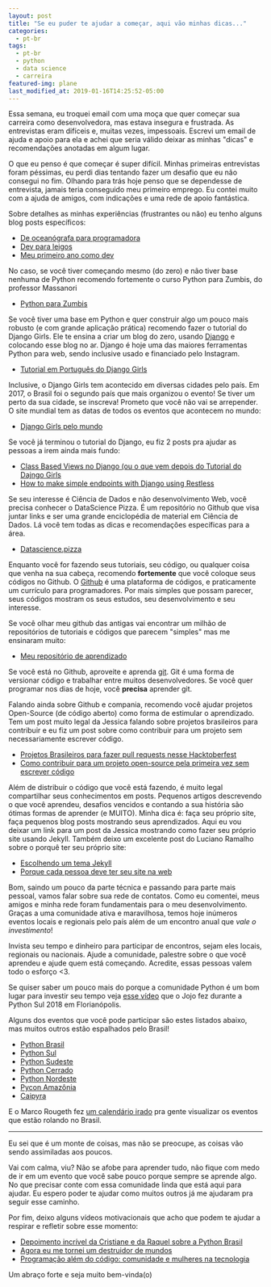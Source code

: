 ```yaml
---
layout: post
title: "Se eu puder te ajudar a começar, aqui vão minhas dicas..."
categories:
  - pt-br
tags:
  - pt-br
  - python
  - data science
  - carreira 
featured-img: plane
last_modified_at: 2019-01-16T14:25:52-05:00
---
```


Essa semana, eu troquei email com uma moça que quer começar sua carreira como desenvolvedora, mas estava insegura e frustrada. As entrevistas eram difíceis e, 
muitas vezes, impessoais. Escrevi um email de ajuda e apoio para ela e achei que seria válido deixar as minhas "dicas" e recomendações anotadas em algum lugar.

O que eu penso é que começar é super difícil. Minhas primeiras entrevistas foram péssimas, eu perdi dias tentando fazer um desafio que eu não consegui no fim. 
Olhando para trás hoje penso que se dependesse de entrevista, jamais teria conseguido meu primeiro emprego. Eu contei muito com a ajuda de amigos, com indicações e 
uma rede de apoio fantástica.

Sobre detalhes as minhas experiências (frustrantes ou não) eu tenho alguns blog posts específicos:
 
* [De oceanógrafa para programadora](http://leportella.com/pt-br/2016/03/13/de-oceanografa-para-programadora.html)
* [Dev para leigos](http://leportella.com/pt-br/2016/10/11/dev-para-leigos.html)
* [Meu primeiro ano como dev](http://leportella.com/pt-br/2017/03/01/meu-primeiro-ano-como-dev.html)

No caso, se você tiver começando mesmo (do zero) e não tiver base nenhuma de Python recomendo fortemente o curso Python para Zumbis, do professor Massanori

* [Python para Zumbis](https://www.pycursos.com/python-para-zumbis/)

Se você tiver uma base em Python e quer construir algo um pouco mais robusto (e com grande aplicação prática) recomendo fazer o tutorial do 
Django Girls. Ele te ensina a criar um blog do zero, usando [Django](https://docs.djangoproject.com/en/2.0/) e colocando esse blog no ar. Django é hoje uma das maiores 
ferramentas Python para web, sendo inclusive usado e financiado pelo Instagram.

* [Tutorial em Português do Django Girls](https://tutorial.djangogirls.org/pt/)

Inclusive, o Django Girls tem acontecido em diversas cidades pelo país. Em 2017, o Brasil foi o segundo país que mais organizou o evento! 
Se tiver um perto da sua cidade, se inscreva! Prometo que você não vai se arrepender. O site mundial tem as datas de todos os eventos que acontecem no mundo:

* [Django Girls pelo mundo](https://djangogirls.org)

Se você já terminou o tutorial do Django, eu fiz 2 posts pra ajudar as pessoas a irem ainda mais fundo:

* [Class Based Views no Django (ou o que vem depois do Tutorial do Dajngo Girls](https://leportella.com/pt-br/2017/09/28/classe-based-views-no-django.html) 
* [How to make simple endpoints with Django using Restless](https://leportella.com/english/2017/04/03/make-endpoints-using-restless.html)

Se seu interesse é Ciência de Dados e não desenvolvimento Web, você precisa conhecer o DataScience Pizza. É um repositório no Github que visa juntar links e ser uma 
grande enciclopédia de material em Ciência de Dados. Lá você tem todas as dicas e recomendações específicas para a área.

* [Datascience.pizza](http://datascience.pizza)

Enquanto você for fazendo seus tutoriais, seu código, ou qualquer coisa que venha na sua cabeça, recomendo **fortemente** que você coloque seus códigos no Github.
O [Github](https://github.com/) é uma plataforma de códigos, e praticamente um currículo para programadores. Por mais simples que possam parecer, seus códigos mostram os 
seus estudos, seu desenvolvimento e seu interesse.

Se você olhar meu github das antigas vai encontrar um milhão de repositórios de tutoriais e códigos que parecem "simples" mas me ensinaram muito:

* [Meu repositório de aprendizado](https://github.com/leportella/tutorials)

Se você está no Github, aproveite e aprenda [git](https://git-scm.com/). Git é uma forma de versionar código e trabalhar entre muitos desenvolvedores. Se você quer programar nos dias de hoje, 
você **precisa** aprender git.

Falando ainda sobre Github e compania, recomendo você ajudar projetos Open-Source (de código aberto) como forma de estimular o aprendizado. Tem um post muito legal da Jessica falando sobre projetos 
brasileiros para contribuir e eu fiz um post sobre como contribuir para um projeto sem necessariamente escrever código.

* [Projetos Brasileiros para fazer pull requests nesse Hacktoberfest](https://medium.com/nossa-coletividad/projetos-brasileiros-para-fazer-pull-requests-nesse-hacktoberfest-4dc9b9b576c0)
* [Como contribuir para um projeto open-source pela primeira vez sem escrever código](http://leportella.com/pt-br/2017/04/17/como-contribuir-com-open-source.html)

Além de distribuir o código que você está fazendo, é muito legal compartilhar seus conhecimentos em posts. Pequenos artigos descrevendo o que você aprendeu, desafios vencidos e contando a 
sua história são ótimas formas de aprender (e MUITO). Minha dica é: faça seu próprio site, faça pequenos blog posts mostrando seus aprendizados. Aqui eu vou deixar um link para um post da 
Jessica mostrando como fazer seu próprio site usando Jekyll. Também deixo um excelente post do Luciano Ramalho sobre o porquê ter seu próprio site:

* [Escolhendo um tema Jekyll](http://jtemporal.com/temas-jekyll/)
* [Porque cada pessoa deve ter seu site na web](https://ramalho.org/wiki/doku.php?id=porque_cada_pessoa_deve_ter_seu_site_na_web)


Bom, saindo um pouco da parte técnica e passando para parte mais pessoal, vamos falar sobre sua rede de contatos.
Como eu comentei, meus amigos e minha rede foram fundamentais para o meu desenvolvimento. 
Graças a uma comunidade ativa e maravilhosa, temos hoje inúmeros eventos locais e regionais pelo país 
além de um encontro anual que *vale o investimento*! 

Invista seu tempo e dinheiro para participar de encontros, sejam eles locais, regionais ou nacionais. Ajude a comunidade, 
palestre sobre o que você aprendeu e ajude quem está começando. Acredite, essas pessoas valem todo o esforço <3. 

Se quiser saber um pouco mais do porque a comunidade Python é um bom lugar para investir seu tempo veja [esse vídeo](https://www.youtube.com/watch?v=j3GMjqj4fXA&t=35s) que o Jojo fez 
durante a Python Sul 2018 em Florianópolis.

Alguns dos eventos que você pode participar são estes listados abaixo, mas muitos outros estão espalhados pelo Brasil!

* [Python Brasil](http://2018.pythonbrasil.org.br/)
* [Python Sul](http://pythonsul.org/)
* [Python Sudeste](http://pythonsudeste.org/)
* [Python Cerrado](https://github.com/ocarneiro/python-cerrado)
* [Python Nordeste](http://pythonnordeste.org/)
* [Pycon Amazônia](http://amazonia.python.org.br/)
* [Caipyra](http://caipyra.python.org.br/)


E o Marco Rougeth fez [um calendário irado](https://python.org.br/eventos/) pra gente visualizar os eventos que estão rolando no Brasil.

----------

Eu sei que é um monte de coisas, mas não se preocupe, as coisas vão sendo assimiladas aos poucos. 

Vai com calma, viu? Não se afobe para aprender tudo, não fique com medo de ir em um evento que você sabe pouco porque sempre se aprende algo.
No que precisar conte com essa comunidade linda que está aqui para ajudar.
Eu espero poder te ajudar como muitos outros já me ajudaram pra seguir esse caminho.

Por fim, deixo alguns vídeos motivacionais que acho que podem te ajudar a respirar e refletir sobre esse momento:

* [Depoimento incrível da Cristiane e da Raquel sobre a Python Brasil]( https://www.youtube.com/watch?v=Wz3U5PabfLM)
* [Agora eu me tornei um destruidor de mundos](https://www.youtube.com/watch?v=6NhxhCln_aQ&t=2703s)
* [Programação além do código: comunidade e mulheres na tecnologia](https://www.youtube.com/watch?v=yV3XFWfJ0TE)


Um abraço forte e seja muito bem-vinda(o)
